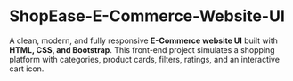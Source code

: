 # ShopEase-E-Commerce-Website-UI
A clean, modern, and fully responsive **E-Commerce website UI** built with **HTML, CSS, and Bootstrap**. This front-end project simulates a shopping platform with categories, product cards, filters, ratings, and an interactive cart icon.
